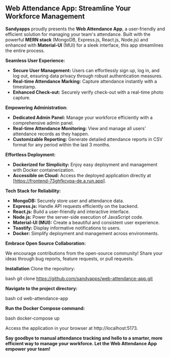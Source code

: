 ## Web Attendance App: Streamline Your Workforce Management 

**Sandyapps** proudly presents the **Web Attendance App**, a user-friendly and efficient solution for managing your team's attendance. Built with the powerful **MERN stack** (MongoDB, Express.js, React.js, Node.js) and enhanced with **Material-UI** (MUI) for a sleek interface, this app streamlines the entire process.

**Seamless User Experience:**

- **Secure User Management:** Users can effortlessly sign up, log in, and log out, ensuring data privacy through robust authentication measures.
- **Real-time Attendance Marking:** Capture attendance instantly with a timestamp. 
- **Enhanced Check-out:** Securely verify check-out with a real-time photo capture.

**Empowering Administration:**

- **Dedicated Admin Panel:** Manage your workforce efficiently with a comprehensive admin panel.
- **Real-time Attendance Monitoring:** View and manage all users' attendance records as they happen.
- **Customizable Reporting:** Generate detailed attendance reports in CSV format for any period within the last 3 months.

**Effortless Deployment:**

- **Dockerized for Simplicity:** Enjoy easy deployment and management with Docker containerization.
- **Accessible on Cloud:** Access the deployed application directly at [https://frontend-73ghfkcvpa-de.a.run.app].

**Tech Stack for Reliability:**

- **MongoDB:** Securely store user and attendance data.
- **Express.js:** Handle API requests efficiently on the backend.
- **React.js:** Build a user-friendly and interactive interface.
- **Node.js:** Power the server-side execution of JavaScript code.
- **Material-UI (MUI):** Create a beautiful and consistent user experience.
- **Toastify:** Display informative notifications to users.
- **Docker:** Simplify deployment and management across environments.

**Embrace Open Source Collaboration:**

We encourage contributions from the open-source community! Share your ideas through bug reports, feature requests, or pull requests.

**Installation**
Clone the repository:

bash
git clone https://github.com/sandyapps/web-attendance-app.git

**Navigate to the project directory:**

bash
cd web-attendance-app

**Run the Docker Compose command:**

bash
docker-compose up

Access the application in your browser at http://localhost:5173.


**Say goodbye to manual attendance tracking and hello to a smarter, more efficient way to manage your workforce. Let the Web Attendance App empower your team!**
